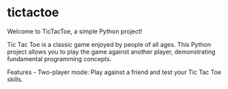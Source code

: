 # tictactoe
Welcome to TicTacToe, a simple Python project!

Tic Tac Toe is a classic game enjoyed by people of all ages. 
This Python project allows you to play the game against another player, demonstrating fundamental programming concepts.

Features - Two-player mode: Play against a friend and test your Tic Tac Toe skills.

